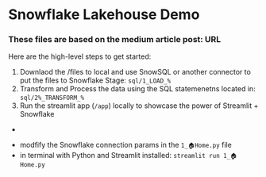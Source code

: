# Snowflake Lakehouse Demo

### These files are based on the medium article post: URL 

Here are the high-level steps to get started:
  1. Downlaod the /files to local and use SnowSQL or another connector to put the files to Snowflake Stage: `sql/1_LOAD_%`
  2. Transform and Process the data using the SQL statemenetns located in: `sql/2%_TRANSFORM_%`
  3. Run the streamlit app (`/app`) locally to showcase the power of Streamlit + Snowflake
  +
  - modfify the Snowflake connection params in the `1_🏠Home.py` file
  - in terminal with Python and Streamlit installed: `streamlit run 1_🏠Home.py`


